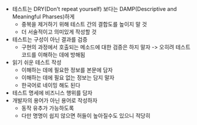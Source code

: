 - 테스트는 DRY(Don't repeat yourself) 보다는 DAMP(Descriptive and Meaningful Pharses)하게
  - 중복을 제거하기 위해 테스트 간의 결합도를 높이지 말 것
  - 더 서술적이고 의미있게 작성할 것
- 테스트는 구성이 아닌 결과를 검증
  - 구현의 과정에서 호출되는 메소드에 대한 검증은 하지 말자 -> 오히려 테스트 코드를 이해하는 데에 방해됨
- 읽기 쉬운 테스트 작성
  - 이해하는 데에 필요한 정보를 본문에 담자
  - 이해하는 데에 필요 없는 정보는 담지 말자
  - 한국어로 네이밍 해도 된다
- 테스트 명세에 비즈니스 행위를 담자
- 개발자의 용어가 아닌 용어로 작성하자
  - 동작 유추가 가능하도록
  - 다만 명명이 쉽지 않으면 허들이 높아질수도 있으니 적당히
